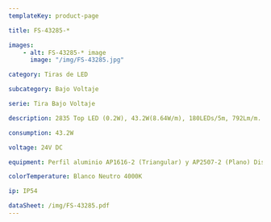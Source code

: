 ```yaml
---
templateKey: product-page

title: FS-43285-*

images:
    - alt: FS-43285-* image
      image: "/img/FS-43285.jpg"

category: Tiras de LED

subcategory: Bajo Voltaje

serie: Tira Bajo Voltaje

description: 2835 Top LED (0.2W), 43.2W(8.64W/m), 180LEDs/5m, 792Lm/m.

consumption: 43.2W

voltage: 24V DC

equipment: Perfil aluminio AP1616-2 (Triangular) y AP2507-2 (Plano) Disponible

colorTemperature: Blanco Neutro 4000K

ip: IP54

dataSheet: /img/FS-43285.pdf
---
```


